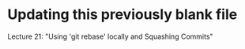 # Updating this previously blank file
  Lecture 21:  "Using 'git rebase' locally and Squashing Commits"